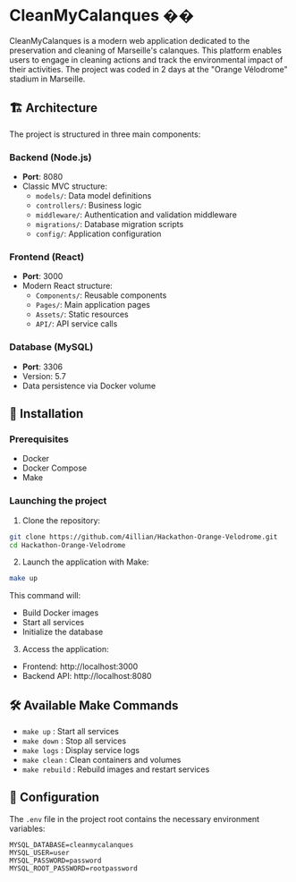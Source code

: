 # CleanMyCalanques ��️

CleanMyCalanques is a modern web application dedicated to the preservation and cleaning of Marseille's calanques. This platform enables users to engage in cleaning actions and track the environmental impact of their activities. The project was coded in 2 days at the "Orange Vélodrome" stadium in Marseille.

## 🏗️ Architecture

The project is structured in three main components:

### Backend (Node.js)
- **Port**: 8080
- Classic MVC structure:
  - `models/`: Data model definitions
  - `controllers/`: Business logic
  - `middleware/`: Authentication and validation middleware
  - `migrations/`: Database migration scripts
  - `config/`: Application configuration

### Frontend (React)
- **Port**: 3000
- Modern React structure:
  - `Components/`: Reusable components
  - `Pages/`: Main application pages
  - `Assets/`: Static resources
  - `API/`: API service calls

### Database (MySQL)
- **Port**: 3306
- Version: 5.7
- Data persistence via Docker volume

## 🚀 Installation

### Prerequisites
- Docker
- Docker Compose
- Make

### Launching the project

1. Clone the repository:
```bash
git clone https://github.com/4illian/Hackathon-Orange-Velodrome.git
cd Hackathon-Orange-Velodrome
```

2. Launch the application with Make:
```bash
make up
```

This command will:
- Build Docker images
- Start all services
- Initialize the database

3. Access the application:
- Frontend: http://localhost:3000
- Backend API: http://localhost:8080

## 🛠️ Available Make Commands

- `make up` : Start all services
- `make down` : Stop all services
- `make logs` : Display service logs
- `make clean` : Clean containers and volumes
- `make rebuild` : Rebuild images and restart services

## 🔧 Configuration

The `.env` file in the project root contains the necessary environment variables:

```env
MYSQL_DATABASE=cleanmycalanques
MYSQL_USER=user
MYSQL_PASSWORD=password
MYSQL_ROOT_PASSWORD=rootpassword
```

